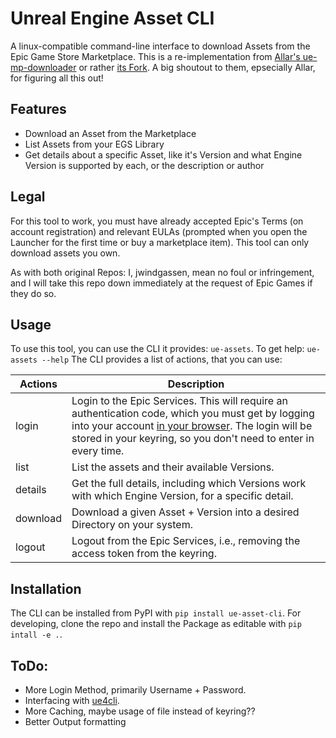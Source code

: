  # Unreal Engine Asset CLI
A linux-compatible command-line interface to download Assets from the Epic Game Store Marketplace. This is a re-implementation from [Allar's ue-mp-downloader](https://github.com/Allar/ue4-mp-downloader) or rather [its Fork](https://github.com/IncantaGames/ue-mp-downloader). A big shoutout to them, epsecially Allar, for figuring all this out!

## Features
- Download an Asset from the Marketplace
- List Assets from your EGS Library
- Get details about a specific Asset, like it's Version and what Engine Version is supported by each, or the description or author

## Legal
For this tool to work, you must have already accepted Epic's Terms (on account registration) and relevant EULAs (prompted when you open the Launcher for the first time or buy a marketplace item).
This tool can only download assets you own.

As with both original Repos: I, jwindgassen, mean no foul or infringement, and I will take this repo down immediately at the request of Epic Games if they do so.

## Usage
To use this tool, you can use the CLI it provides: `ue-assets`. To get help: `ue-assets --help`
The CLI provides a list of actions, that you can use:

 | Actions | Description |
 |---------|-------------|
 | login   | Login to the Epic Services. This will require an authentication code, which you must get by logging into your account [in your browser](https://www.epicgames.com/id/api/redirect?clientId=34a02cf8f4414e29b15921876da36f9a&responseType=code). The login will be stored in your keyring, so you don't need to enter in every time. |
 | list    | List the assets and their available Versions. |
 | details | Get the full details, including which Versions work with which Engine Version, for a specific detail. |
 | download | Download a given Asset + Version into a desired Directory on your system. |
 | logout | Logout from the Epic Services, i.e., removing the access token from the keyring. |

## Installation
The CLI can be installed from PyPI with `pip install ue-asset-cli`.
For developing, clone the repo and install the Package as editable with `pip intall -e .`.

## ToDo:
- More Login Method, primarily Username + Password.
- Interfacing with [ue4cli](https://github.com/adamrehn/ue4cli).
- More Caching, maybe usage of file instead of keyring??
- Better Output formatting
